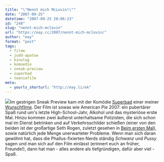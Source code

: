 ```yaml
---
title: "\"Nennt mich McLovin!\""
date: "2007-09-25"
datetime: "2007-09-25 20:06:23"
id: "248"
slug: "nennt-mich-mclovin"
url: "https://eay.cc/2007/nennt-mich-mclovin/"
author: "eay"
format: "post"
tags:
  - filme
  - judd-apatow
  - kinolog
  - komoedie
  - sneak-preview
  - superbad
  - teeniefilm
meta:
  - yourls_shorturl: "http://eay.li/ek"
---
```


![](/uploads/2007/superbad.jpg)Im gestrigen Sneak Preview kam mit der Komödie [Superbad](http://www.imdb.com/title/tt0829482/) einer meiner [Wunschfilme](http://twitter.com/Eay/statuses/290431652). Der Film ist sowas wie American Pie 2007: ein pubertärer Spaß rund um's letzte High-School-Jahr, Alkohol und das mysteriöse erste Mal. Hinzu kommen zwei äußerst unterhaltsame Polizisten, die sich schon mal im Dienst betrinken und auf Verkehrsschilder schießen (einer von den beiden ist der großartige Seth Rogen, zuletzt gesehen in [Beim ersten Mal](//eay.cc/2007/das-kind-schaukeln/)), sowie natürlich jede Menge unerwarteter Probleme. Wenn man sich daran gewöhnt hat, dass die Phallus-fixierten Nerds ständig _Schwanz_ und _Pussy_ sagen und man sich auf den Film einlässt (erinnert euch an früher, Freunde!), dann hat man - alles andere als tiefgründigen, dafür aber viel - Spaß.
